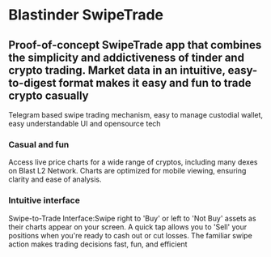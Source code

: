 # Blastinder SwipeTrade 
## Proof-of-concept SwipeTrade app that combines the simplicity and addictiveness of tinder and crypto trading. Market data in an intuitive, easy-to-digest format makes it easy and fun to trade crypto casually
Telegram based swipe trading mechanism, easy to manage custodial wallet, easy understandable UI and opensource tech
### Casual and fun
Access live price charts for a wide range of cryptos, including many dexes on Blast L2 Network.
Charts are optimized for mobile viewing, ensuring clarity and ease of analysis.
### Intuitive interface
Swipe-to-Trade Interface:Swipe right to 'Buy' or left to 'Not Buy' assets as their charts appear on your screen.
A quick tap allows you to 'Sell' your positions when you're ready to cash out or cut losses.
The familiar swipe action makes trading decisions fast, fun, and efficient
